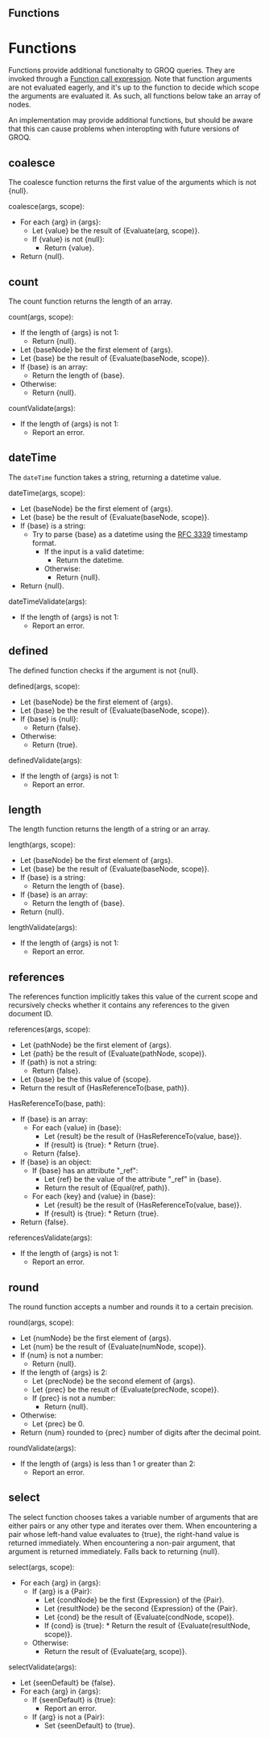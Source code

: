 Functions
-------

# Functions

Functions provide additional functionalty to GROQ queries. They are invoked through a [Function call expression](#sec-Function-call-expression). Note that function arguments are not evaluated eagerly, and it's up to the function to decide which scope the arguments are evaluated it. As such, all functions below take an array of nodes.

An implementation may provide additional functions, but should be aware that this can cause problems when interopting with future versions of GROQ.

## coalesce

The coalesce function returns the first value of the arguments which is not {null}.

coalesce(args, scope):

* For each {arg} in {args}:
  * Let {value} be the result of {Evaluate(arg, scope)}.
  * If {value} is not {null}:
      * Return {value}.
* Return {null}.

## count

The count function returns the length of an array.

count(args, scope):

* If the length of {args} is not 1:
  * Return {null}.
* Let {baseNode} be the first element of {args}.
* Let {base} be the result of {Evaluate(baseNode, scope)}.
* If {base} is an array:
  * Return the length of {base}.
* Otherwise:
  * Return {null}.

countValidate(args):

* If the length of {args} is not 1:
  * Report an error.

## dateTime

The `dateTime` function takes a string, returning a datetime value.

dateTime(args, scope):

* Let {baseNode} be the first element of {args}.
* Let {base} be the result of {Evaluate(baseNode, scope)}.
* If {base} is a string:
  * Try to parse {base} as a datetime using the [RFC 3339](https://tools.ietf.org/html/rfc3339) timestamp format.
    * If the input is a valid datetime:
      * Return the datetime.
    * Otherwise:
      * Return {null}.
* Return {null}.

dateTimeValidate(args):

* If the length of {args} is not 1:
  * Report an error.

## defined

The defined function checks if the argument is not {null}.

defined(args, scope):

* Let {baseNode} be the first element of {args}.
* Let {base} be the result of {Evaluate(baseNode, scope)}.
* If {base} is {null}:
  * Return {false}.
* Otherwise:
  * Return {true}.

definedValidate(args):

* If the length of {args} is not 1:
  * Report an error.

## length

The length function returns the length of a string or an array.

length(args, scope):

* Let {baseNode} be the first element of {args}.
* Let {base} be the result of {Evaluate(baseNode, scope)}.
* If {base} is a string:
  * Return the length of {base}.
* If {base} is an array:
  * Return the length of {base}.
* Return {null}.

lengthValidate(args):

* If the length of {args} is not 1:
  * Report an error.

## references

The references function implicitly takes this value of the current scope and recursively checks whether it contains any references to the given document ID.

references(args, scope):

* Let {pathNode} be the first element of {args}.
* Let {path} be the result of {Evaluate(pathNode, scope)}.
* If {path} is not a string:
  * Return {false}.
* Let {base} be the this value of {scope}.
* Return the result of {HasReferenceTo(base, path)}.

HasReferenceTo(base, path):

* If {base} is an array:
  * For each {value} in {base}:
      * Let {result} be the result of {HasReferenceTo(value, base)}.
    * If {result} is {true}:
          * Return {true}.
  * Return {false}.
* If {base} is an object:
  * If {base} has an attribute "_ref":
      * Let {ref} be the value of the attribute "_ref" in {base}.
    * Return the result of {Equal(ref, path)}.
  * For each {key} and {value} in {base}:
      * Let {result} be the result of {HasReferenceTo(value, base)}.
    * If {result} is {true}:
          * Return {true}.
* Return {false}.

referencesValidate(args):

* If the length of {args} is not 1:
  * Report an error.

## round

The round function accepts a number and rounds it to a certain precision.

round(args, scope):

* Let {numNode} be the first element of {args}.
* Let {num} be the result of {Evaluate(numNode, scope)}.
* If {num} is not a number:
  * Return {null}.
* If the length of {args} is 2:
  * Let {precNode} be the second element of {args}.
  * Let {prec} be the result of {Evaluate(precNode, scope)}.
  * If {prec} is not a number:
      * Return {null}.
* Otherwise:
  * Let {prec} be 0.
* Return {num} rounded to {prec} number of digits after the decimal point.

roundValidate(args):

* If the length of {args} is less than 1 or greater than 2:
  * Report an error.

## select

The select function chooses takes a variable number of arguments that are either pairs or any other type and iterates over them. When encountering a pair whose left-hand value evaluates to {true}, the right-hand value is returned immediately. When encountering a non-pair argument, that argument is returned immediately. Falls back to returning {null}.

select(args, scope):

* For each {arg} in {args}:
  * If {arg} is a {Pair}:
      * Let {condNode} be the first {Expression} of the {Pair}.
    * Let {resultNode} be the second {Expression} of the {Pair}.
    * Let {cond} be the result of {Evaluate(condNode, scope)}.
    * If {cond} is {true}:
          * Return the result of {Evaluate(resultNode, scope)}.
  * Otherwise:
      * Return the result of {Evaluate(arg, scope)}.

selectValidate(args):

* Let {seenDefault} be {false}.
* For each {arg} in {args}:
  * If {seenDefault} is {true}:
      * Report an error.
  * If {arg} is not a {Pair}:
      * Set {seenDefault} to {true}.

